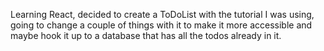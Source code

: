 Learning React, decided to create a ToDoList with the tutorial I was using, going to change a couple of things with it to make it more accessible and maybe hook it up to a database that has all the todos already in it.